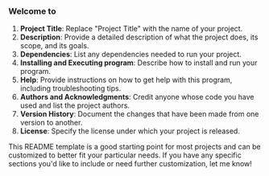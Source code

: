 
### Welcome to 

1. **Project Title**: Replace "Project Title" with the name of your project.
2. **Description**: Provide a detailed description of what the project does, its scope, and its goals.
3. **Dependencies**: List any dependencies needed to run your project.
4. **Installing and Executing program**: Describe how to install and run your program.
5. **Help**: Provide instructions on how to get help with this program, including troubleshooting tips.
6. **Authors and Acknowledgments**: Credit anyone whose code you have used and list the project authors.
7. **Version History**: Document the changes that have been made from one version to another.
8. **License**: Specify the license under which your project is released.

This README template is a good starting point for most projects and can be customized to better fit your particular needs. If you have any specific sections you'd like to include or need further customization, let me know!
